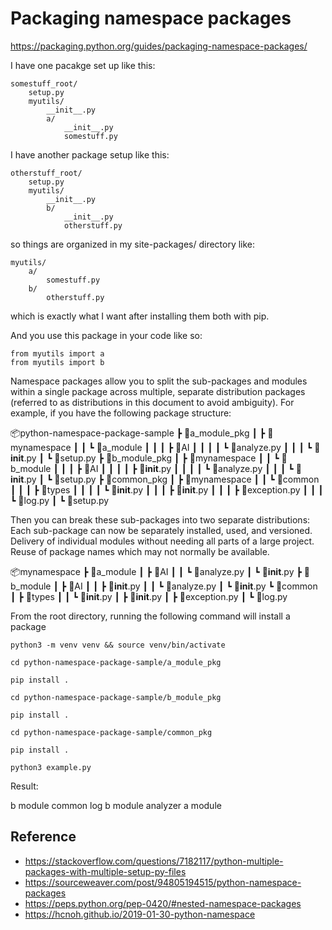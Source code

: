 # Packaging namespace packages

https://packaging.python.org/guides/packaging-namespace-packages/

I have one pacakge set up like this:

```
somestuff_root/
    setup.py
    myutils/
        __init__.py
        a/
            __init__.py
            somestuff.py
```

I have another package setup like this:

```
otherstuff_root/
    setup.py
    myutils/
        __init__.py
        b/
            __init__.py
            otherstuff.py
```

so things are organized in my site-packages/ directory like:

```
myutils/
    a/
        somestuff.py
    b/
        otherstuff.py
```

which is exactly what I want after installing them both with pip.

And you use this package in your code like so:

```
from myutils import a
from myutils import b
```

Namespace packages allow you to split the sub-packages and modules within a single package across multiple, separate distribution packages (referred to as distributions in this document to avoid ambiguity). For example, if you have the following package structure:

📦python-namespace-package-sample
┣ 📂a_module_pkg
┃ ┣ 📂mynamespace
┃ ┃ ┗ 📂a_module
┃ ┃ ┃ ┣ 📂AI
┃ ┃ ┃ ┃ ┗ 📜analyze.py
┃ ┃ ┃ ┗ 📜**init**.py
┃ ┗ 📜setup.py
┣ 📂b_module_pkg
┃ ┣ 📂mynamespace
┃ ┃ ┗ 📂b_module
┃ ┃ ┃ ┣ 📂AI
┃ ┃ ┃ ┃ ┣ 📜**init**.py
┃ ┃ ┃ ┃ ┗ 📜analyze.py
┃ ┃ ┃ ┗ 📜**init**.py
┃ ┗ 📜setup.py
┣ 📂common_pkg
┃ ┣ 📂mynamespace
┃ ┃ ┗ 📂common
┃ ┃ ┃ ┣ 📂types
┃ ┃ ┃ ┃ ┗ 📜**init**.py
┃ ┃ ┃ ┣ 📜**init**.py
┃ ┃ ┃ ┣ 📜exception.py
┃ ┃ ┃ ┗ 📜log.py
┃ ┗ 📜setup.py

Then you can break these sub-packages into two separate distributions:
Each sub-package can now be separately installed, used, and versioned.
Delivery of individual modules without needing all parts of a large project.
Reuse of package names which may not normally be available.

📦mynamespace
┣ 📂a_module
┃ ┣ 📂AI
┃ ┃ ┗ 📜analyze.py
┃ ┗ 📜**init**.py
┣ 📂b_module
┃ ┣ 📂AI
┃ ┃ ┣ 📜**init**.py
┃ ┃ ┗ 📜analyze.py
┃ ┗ 📜**init**.py
┗ 📂common
┃ ┣ 📂types
┃ ┃ ┗ 📜**init**.py
┃ ┣ 📜**init**.py
┃ ┣ 📜exception.py
┃ ┗ 📜log.py

From the root directory, running the following command will install a package

```
python3 -m venv venv && source venv/bin/activate

cd python-namespace-package-sample/a_module_pkg

pip install .

cd python-namespace-package-sample/b_module_pkg

pip install .

cd python-namespace-package-sample/common_pkg

pip install .

python3 example.py
```

Result:

b module
common log
b module analyzer
a module

## Reference

- https://stackoverflow.com/questions/7182117/python-multiple-packages-with-multiple-setup-py-files
- https://sourceweaver.com/post/94805194515/python-namespace-packages
- https://peps.python.org/pep-0420/#nested-namespace-packages
- https://hcnoh.github.io/2019-01-30-python-namespace
